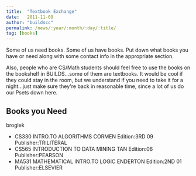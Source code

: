 ```yaml
---
title:  "Textbook Exchange"
date:   2011-11-09
author: "buildscc"
permalink: /news/:year/:month/:day/:title/
tag: [books]
---
```


Some of us need books. Some of us have books. Put down what books you have or need along with some contact info in the appropriate section.

Also, people who are CS/Math students should feel free to use the books on the bookshelf in BUILDS...some of them are textbooks. It would be cool if they could stay in the room, but we understand if you need to take it for a night...just make sure they're back in reasonable time, since a lot of us do our Psets down here.

## Books you Need

broglek
- CS330 INTRO.TO ALGORITHMS CORMEN Edition:3RD 09 Publisher:TRILITERAL
- CS565 INTRODUCTION TO DATA MINING TAN Edition:06 Publisher:PEARSON
- MA531 MATHEMATICAL INTRO.TO LOGIC ENDERTON Edition:2ND 01 Publisher:ELSEVIER